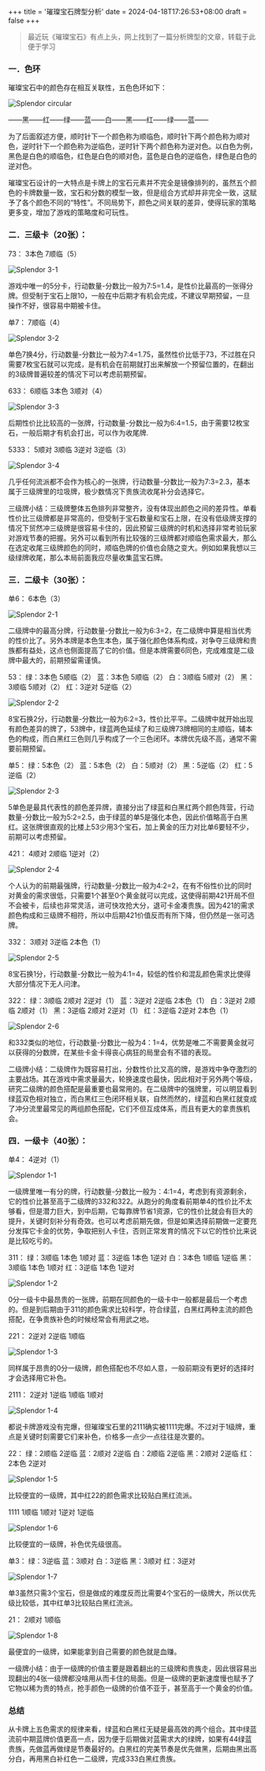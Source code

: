 +++
title = '璀璨宝石牌型分析'
date = 2024-04-18T17:26:53+08:00
draft = false
+++


> 最近玩《璀璨宝石》有点上头，网上找到了一篇分析牌型的文章，转载于此便于学习

### 一．色环

璀璨宝石中的颜色存在相互关联性，五色色环如下：

<img src="img/circular.webp" alt="Splendor circular" class="center-image"/>

——黑——红——绿——蓝——白——黑——红——绿——蓝——

为了后面叙述方便，顺时针下一个颜色称为顺临色，顺时针下两个颜色称为顺对色，逆时针下一个颜色称为逆临色，逆时针下两个颜色称为逆对色。以白色为例，黑色是白色的顺临色，红色是白色的顺对色，蓝色是白色的逆临色，绿色是白色的逆对色。

璀璨宝石设计的一大特点是卡牌上的宝石元素并不完全是镜像排列的，虽然五个颜色的卡牌数量一致，宝石和分数的模型一致，但是组合方式却并非完全一致，这赋予了各个颜色不同的“特性”。不同局势下，颜色之间关联的差异，使得玩家的策略更多变，增加了游戏的策略度和可玩性。

### 二．三级卡（20张）：

73：
3本色 7顺临（5）

<img src="img/3-1.webp" alt="Splendor 3-1" class="center-image"/>

游戏中唯一的5分卡，行动数量-分数比一般为7:5=1.4，是性价比最高的一张得分牌。但受制于宝石上限10，一般在中后期才有机会完成，不建议早期预留，一旦操作不好，很容易中期被卡住。

单7：
7顺临（4）

<img src="img/3-2.webp" alt="Splendor 3-2" class="center-image"/>

单色7换4分，行动数量-分数比一般为7:4=1.75，虽然性价比低于73，不过胜在只需要7枚宝石就可以完成，是有机会在前期就打出来解放一个预留位置的，在翻出的3级牌普遍较差的情况下可以考虑前期预留。

633：
6顺临 3本色 3顺对（4）

<img src="img/3-3.webp" alt="Splendor 3-3" class="center-image"/>

后期性价比比较高的一张牌，行动数量-分数比一般为6:4=1.5，由于需要12枚宝石，一般后期才有机会打出，可以作为收尾牌.

5333：
5顺对 3顺临 3逆对 3逆临（3）

<img src="img/3-4.webp" alt="Splendor 3-4" class="center-image"/>

几乎任何流派都不会作为核心的一张牌，行动数量-分数比一般为7:3=2.3，基本属于三级牌里的垃圾牌，极少数情况下贵族流收尾补分会选择它。

三级牌小结：三级牌整体五色排列非常整齐，没有体现出颜色之间的差异性。单看性价比三级牌都是非常高的，但受制于宝石数量和宝石上限，在没有低级牌支撑的情况下贸然冲三级牌是很容易卡住的，因此预留三级牌的时机和选择非常考验玩家对游戏节奏的把握。另外可以看到所有比较强的三级牌都对顺临色需求最大，那么在选定收尾三级牌颜色的同时，顺临色牌的价值也会随之变大。例如如果我想以三级绿牌收尾，那么本局前面我应尽量收集蓝宝石牌。

### 三．二级卡（30张）：

单6：
6本色（3）

<img src="img/2-1.webp" alt="Splendor 2-1" class="center-image"/>

二级牌中的最高分牌，行动数量-分数比一般为6:3=2，在二级牌中算是相当优秀的性价比了。另外本牌是本色生本色，属于强化颜色体系构成，对争夺三级牌和贵族都有益处，这点也侧面提高了它的价值。但是本牌需要6同色，完成难度是二级牌中最大的，前期预留需谨慎。

53：
绿：3本色 5顺临（2）
蓝：3本色 5顺临（2）
白：3顺临 5顺对（2）
黑：3顺临 5顺对（2）
红：3逆对 5逆临（2）

<img src="img/2-2.webp" alt="Splendor 2-2" class="center-image"/>

8宝石换2分，行动数量-分数比一般为6:2=3，性价比平平。二级牌中就开始出现有颜色差异的牌了，53牌中，绿蓝两色延续了和三级牌73牌相同的主顺临，辅本色的构成，而白黑红三色则几乎构成了一个三色闭环。本牌优先级不高，通常不需要前期预留。

单5：
绿：5本色（2）
蓝：5本色（2）
白：5顺对（2）
黑：5逆临（2）
红：5逆临（2）

<img src="img/2-3.webp" alt="Splendor 2-3" class="center-image"/>

5单色是最具代表性的颜色差异牌，直接分出了绿蓝和白黑红两个颜色阵营，行动数量-分数比一般为5:2=2.5，由于绿蓝的单5是强化本色，因此价值略高于白黑红。这张牌很直观的比楼上53少用3个宝石，加上黄金的压力对比单6要轻不少，前期可以考虑预留。

421：
4顺对 2顺临 1逆对（2）

<img src="img/2-4.webp" alt="Splendor 2-4" class="center-image"/>

个人认为的前期最强牌，行动数量-分数比一般为4:2=2，在有不俗性价比的同时对黄金的需求很低，只需要1个甚至0个黄金就可以完成，这使得前期421开局不但不会被卡，后续也非常灵活，进可快攻抢大分，退可卡金凑贵族。因为421的需求颜色构成和三级牌不相符，所以中后期421价值反而有所下降，但仍然是一张可选牌。

332：
3顺对 3逆临 2本色（1）

<img src="img/2-5.webp" alt="Splendor 2-5" class="center-image"/>

8宝石换1分，行动数量-分数比一般为4:1=4，较低的性价和混乱颜色需求比使得大部分情况下无人问津。

322：
绿：3顺临 2顺对 2逆对（1）
蓝：3逆对 2逆临 2本色（1）
白：3逆对 2顺临 2顺对（1）
黑：3逆临 2顺对 2逆对（1）
红：3逆临 2逆对 2本色（1）

<img src="img/2-6.webp" alt="Splendor 2-6" class="center-image"/>

和332类似的地位，行动数量-分数比一般为4：1=4，优势是唯二不需要黄金就可以获得的分数牌，在某些卡金卡得丧心病狂的局里会有不错的表现。

二级牌小结：二级牌作为既容易打出，分数性价比又高的牌，是游戏中争夺激烈的主要战场。其在游戏中需求量最大，轮换速度也最快，因此相对于另外两个等级，研究二级牌的颜色搭配是最重要也最常用的。在二级牌中的强牌里，可以明显看到绿蓝双色相对独立，而白黑红三色闭环相关联，自然而然的，绿蓝和白黑红就变成了冲分流里最常见的两组颜色搭配，它们不但互成体系，而且有更大的拿贵族机会。

### 四．一级卡（40张）：

单4：
4逆对（1）

<img src="img/1-1.webp" alt="Splendor 1-1" class="center-image"/>

一级牌里唯一有分的牌，行动数量-分数比一般为：4:1=4，考虑到有资源剩余，它的性价比甚至高于二级牌的332和322。从跑分的角度看前期单4的性价比不太够看，但是潜力巨大，到中后期，它每靠牌节省1资源，它的性价比就会有巨大的提升，关键时刻补分有奇效。也可以考虑前期先做，但是如果选择前期做一定要充分发挥它卡金的优势，争取把别人卡住，否则正常发育的情况下以它的性价比来说是比较吃亏的。

311：
绿：3顺临 1本色 1顺对
蓝：3逆临 1本色 1逆对
白：3本色 1顺临 1逆临
黑：3顺临 1本色 1顺对
红：3逆临 1本色 1逆对

<img src="img/1-2.webp" alt="Splendor 1-2" class="center-image"/>

0分一级卡中最昂贵的一张牌，前期在同颜色的一级卡中一般都是最后一个考虑的。但是到后期由于311的颜色需求比较科学，符合绿蓝，白黑红两种主流的颜色搭配，在争贵族补色的时候经常会有用武之地。

221：
2逆对 2逆临 1顺临

<img src="img/1-3.webp" alt="Splendor 1-3" class="center-image"/>

同样属于昂贵的0分一级牌，颜色搭配也不尽如人意，一般前期没有更好的选择时才会选择用它补色。

2111：
2逆对 1逆临 1顺临 1顺对

<img src="img/1-4.webp" alt="Splendor 1-4" class="center-image"/>

都说卡牌游戏没有完爆，但璀璨宝石里的2111确实被1111完爆。不过对于1级牌，重点是关键时刻需要它们来补色，价格多一点少一点往往是次要的。

22：
绿：2顺临 2逆临
蓝：2顺对 2逆临
白：2顺临 2逆临
黑：2顺对 2逆临
红：2本色 2逆对

<img src="img/1-5.webp" alt="Splendor 1-5" class="center-image"/>

比较便宜的一级牌，其中红22的颜色需求比较贴白黑红流派。

1111
1顺临 1顺对 1逆对 1逆临

<img src="img/1-6.webp" alt="Splendor 1-6" class="center-image"/>

比较便宜的一级牌，补色优先级很高。

单3：
绿：3逆临
蓝：3顺对
白：3逆临
黑：3顺对
红：3逆对

<img src="img/1-7.webp" alt="Splendor 1-7" class="center-image"/>

单3虽然只需3个宝石，但是做成的难度反而比需要4个宝石的一级牌大，所以优先级比较低，其中红单3比较贴白黑红流派。

21：
2顺对 1顺临

<img src="img/1-8.webp" alt="Splendor 1-8" class="center-image"/>

最便宜的一级牌，如果能拿到自己需要的颜色就是血赚。

一级牌小结：由于一级牌的价值主要是跟着翻出的三级牌和贵族走，因此很容易出现翻出的4张一级牌都没啥用从而卡住的局面。但是一级牌的更新速度慢也赋予了它物以稀为贵的特点，抢手颜色一级牌的价值不亚于，甚至高于一个黄金的价值。

### 总结

从卡牌上五色需求的规律来看，绿蓝和白黑红无疑是最高效的两个组合。其中绿蓝流前中期蓝牌价值更高一点，因为便于后期做对蓝需求大的绿牌，如果有44绿蓝贵族，先做蓝再做绿是节奏最好的。白黑红的完美节奏是优先做黑，后期由黑出高分白，再用黑白补红色一二级牌，完成333白黑红贵族。